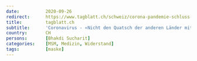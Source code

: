 ```yaml
---
date:          2020-09-26
redirect:      https://www.tagblatt.ch/schweiz/corona-pandemie-schluss-mit-masken-weg-mit-quarantaene-fertig-mit-abstandhalten-umstrittene-wissenschafter-raten-schweiz-zur-rueckkehr-in-die-normalitaet-ld.1261357
title:         tagblatt.ch
subtitle:      'Coronavirus - «Nicht den Quatsch der anderen Länder mitmachen»: Umstrittene Wissenschafter kritisieren die Schweiz'
country:       CH
persons:       [Bhakdi Sucharit]
categories:    [MSM, Medizin, Widerstand]
tags:          [maske]
---
```

